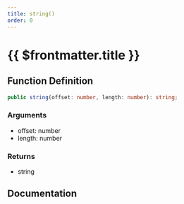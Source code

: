 ```yaml
---
title: string()
order: 0
---
```


# {{ $frontmatter.title }}

<!--@include: ./string_partial_header.md-->

## Function Definition

```ts
public string(offset: number, length: number): string;
```

### Arguments

* offset: number
* length: number

### Returns

* string

## Documentation

<!--@include: ./string_partial_footer.md-->

